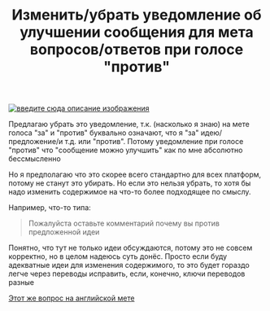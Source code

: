 ﻿---
title: "Изменить/убрать уведомление об улучшении сообщения для мета вопросов/ответов при голосе &quot;против&quot;"
se.owner.user_id: 385375
se.owner.display_name: "EzioMercer"
se.owner.link: "https://ru.meta.stackoverflow.com/users/385375/eziomercer"
se.link: "https://ru.meta.stackoverflow.com/questions/12310/%d0%98%d0%b7%d0%bc%d0%b5%d0%bd%d0%b8%d1%82%d1%8c-%d1%83%d0%b1%d1%80%d0%b0%d1%82%d1%8c-%d1%83%d0%b2%d0%b5%d0%b4%d0%be%d0%bc%d0%bb%d0%b5%d0%bd%d0%b8%d0%b5-%d0%be%d0%b1-%d1%83%d0%bb%d1%83%d1%87%d1%88%d0%b5%d0%bd%d0%b8%d0%b8-%d1%81%d0%be%d0%be%d0%b1%d1%89%d0%b5%d0%bd%d0%b8%d1%8f-%d0%b4%d0%bb%d1%8f-%d0%bc%d0%b5%d1%82%d0%b0-%d0%b2%d0%be%d0%bf%d1%80%d0%be%d1%81%d0%be%d0%b2-%d0%be%d1%82%d0%b2%d0%b5%d1%82%d0%be%d0%b2-%d0%bf%d1%80%d0%b8"
se.question_id: 12310
se.post_type: question
---
<p><a href="https://i.stack.imgur.com/FPpNl.png" rel="nofollow noreferrer"><img src="https://i.stack.imgur.com/FPpNl.png" alt="введите сюда описание изображения" /></a></p>
<p>Предлагаю убрать это уведомление, т.к. (насколько я знаю) на мете голоса &quot;за&quot; и &quot;против&quot; буквально означают, что я &quot;за&quot; идею/предложение/и т.д. или &quot;против&quot;. Потому уведомление при голосе &quot;против&quot; что &quot;сообщение можно улучшить&quot; как по мне абсолютно бессмысленно</p>
<p>Но я предполагаю что это скорее всего стандартно для всех платформ, потому не станут это убирать. Но если это нельзя убрать, то хотя бы надо изменить содержимое на что-то более подходящее по смыслу.</p>
<p>Например, что-то типа:</p>
<blockquote>
<p>Пожалуйста оставьте комментарий почему вы против предложенной идеи</p>
</blockquote>
<p>Понятно, что тут не только идеи обсуждаются, потому это не совсем корректно, но в целом надеюсь суть донёс. Просто если буду адекватные идеи для изменения содержимого, то это будет гораздо легче через переводы исправить, если, конечно, ключи переводов разные</p>
<p><a href="https://meta.stackoverflow.com/questions/422697/change-remove-post-improvement-notification-when-downvote-meta-questions-answers">Этот же вопрос на английской мете</a></p>

